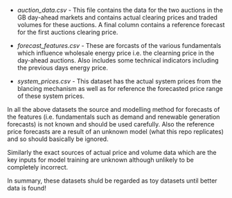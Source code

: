 * *auction_data.csv* - This file contains the data for the two auctions in the GB day-ahead markets and contains actual clearing prices and traded volumes for these auctions. A final column contains a reference forecast for the first auctions clearing price.

* *forecast_features.csv* - These are forcasts of the various fundamentals which influence wholesale energy price i.e. the clearning price in the day-ahead auctions. Also includes some technical indicators including the previous days energy price.

* *system_prices.csv* - This dataset has the actual system prices from the blancing mechanism as well as for reference the forecasted price range of these system prices.

In all the above datasets the source and modelling method for forecasts of the features (i.e. fundamentals such as demand and renewable generation forecasts) is not known and should be used carefully. Also the reference price forecasts are a result of an unknown model (what this repo replicates) and so should basically be ignored.

Similarly the exact sources of actual price and volume data which are the key inputs for model training are unknown although unlikely to be completely incorrect.

In summary, these datasets shuld be regarded as toy datasets until better data is found!